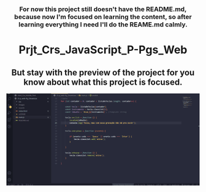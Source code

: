 <h3 align="center">For now this project still doesn't have the README.md, because now I'm focused on learning the content, so after learning everything I need I'll do the REAME.md calmly.</h3>

<h1 align="center">Prjt_Crs_JavaScript_P-Pgs_Web</h1>

<h2 align="center">But stay with the preview of the project for you know about what this project is focused.</h2>

<img src="images/Animação11.gif" alt="Stil not maked">
